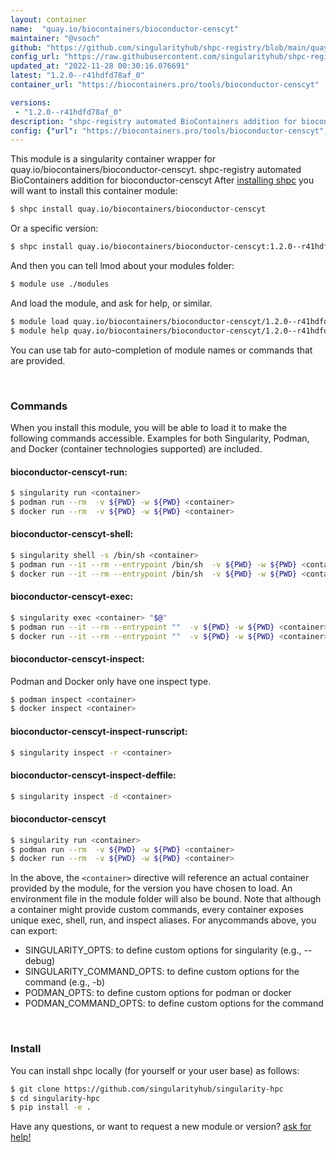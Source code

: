 ```yaml
---
layout: container
name:  "quay.io/biocontainers/bioconductor-censcyt"
maintainer: "@vsoch"
github: "https://github.com/singularityhub/shpc-registry/blob/main/quay.io/biocontainers/bioconductor-censcyt/container.yaml"
config_url: "https://raw.githubusercontent.com/singularityhub/shpc-registry/main/quay.io/biocontainers/bioconductor-censcyt/container.yaml"
updated_at: "2022-11-28 00:30:16.076691"
latest: "1.2.0--r41hdfd78af_0"
container_url: "https://biocontainers.pro/tools/bioconductor-censcyt"

versions:
 - "1.2.0--r41hdfd78af_0"
description: "shpc-registry automated BioContainers addition for bioconductor-censcyt"
config: {"url": "https://biocontainers.pro/tools/bioconductor-censcyt", "maintainer": "@vsoch", "description": "shpc-registry automated BioContainers addition for bioconductor-censcyt", "latest": {"1.2.0--r41hdfd78af_0": "sha256:f9e75f93c6afd03e805879ecb3442fc452f4febff62678e4cb60e8cf14ceb8f8"}, "tags": {"1.2.0--r41hdfd78af_0": "sha256:f9e75f93c6afd03e805879ecb3442fc452f4febff62678e4cb60e8cf14ceb8f8"}, "docker": "quay.io/biocontainers/bioconductor-censcyt"}
---
```


This module is a singularity container wrapper for quay.io/biocontainers/bioconductor-censcyt.
shpc-registry automated BioContainers addition for bioconductor-censcyt
After [installing shpc](#install) you will want to install this container module:


```bash
$ shpc install quay.io/biocontainers/bioconductor-censcyt
```

Or a specific version:

```bash
$ shpc install quay.io/biocontainers/bioconductor-censcyt:1.2.0--r41hdfd78af_0
```

And then you can tell lmod about your modules folder:

```bash
$ module use ./modules
```

And load the module, and ask for help, or similar.

```bash
$ module load quay.io/biocontainers/bioconductor-censcyt/1.2.0--r41hdfd78af_0
$ module help quay.io/biocontainers/bioconductor-censcyt/1.2.0--r41hdfd78af_0
```

You can use tab for auto-completion of module names or commands that are provided.

<br>

### Commands

When you install this module, you will be able to load it to make the following commands accessible.
Examples for both Singularity, Podman, and Docker (container technologies supported) are included.

#### bioconductor-censcyt-run:

```bash
$ singularity run <container>
$ podman run --rm  -v ${PWD} -w ${PWD} <container>
$ docker run --rm  -v ${PWD} -w ${PWD} <container>
```

#### bioconductor-censcyt-shell:

```bash
$ singularity shell -s /bin/sh <container>
$ podman run --it --rm --entrypoint /bin/sh  -v ${PWD} -w ${PWD} <container>
$ docker run --it --rm --entrypoint /bin/sh  -v ${PWD} -w ${PWD} <container>
```

#### bioconductor-censcyt-exec:

```bash
$ singularity exec <container> "$@"
$ podman run --it --rm --entrypoint ""  -v ${PWD} -w ${PWD} <container> "$@"
$ docker run --it --rm --entrypoint ""  -v ${PWD} -w ${PWD} <container> "$@"
```

#### bioconductor-censcyt-inspect:

Podman and Docker only have one inspect type.

```bash
$ podman inspect <container>
$ docker inspect <container>
```

#### bioconductor-censcyt-inspect-runscript:

```bash
$ singularity inspect -r <container>
```

#### bioconductor-censcyt-inspect-deffile:

```bash
$ singularity inspect -d <container>
```



#### bioconductor-censcyt

```bash
$ singularity run <container>
$ podman run --rm  -v ${PWD} -w ${PWD} <container>
$ docker run --rm  -v ${PWD} -w ${PWD} <container>
```


In the above, the `<container>` directive will reference an actual container provided
by the module, for the version you have chosen to load. An environment file in the
module folder will also be bound. Note that although a container
might provide custom commands, every container exposes unique exec, shell, run, and
inspect aliases. For anycommands above, you can export:

 - SINGULARITY_OPTS: to define custom options for singularity (e.g., --debug)
 - SINGULARITY_COMMAND_OPTS: to define custom options for the command (e.g., -b)
 - PODMAN_OPTS: to define custom options for podman or docker
 - PODMAN_COMMAND_OPTS: to define custom options for the command

<br>

### Install

You can install shpc locally (for yourself or your user base) as follows:

```bash
$ git clone https://github.com/singularityhub/singularity-hpc
$ cd singularity-hpc
$ pip install -e .
```

Have any questions, or want to request a new module or version? [ask for help!](https://github.com/singularityhub/singularity-hpc/issues)